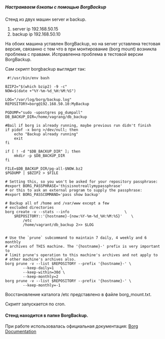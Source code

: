 ##### Настраиваем бэкапы с помощью BorgBackup
   
   Стенд из двух машин server и backup.
   1. server ip 192.168.50.15
   2. backup ip 192.168.50.10

   На обоих машина уставлен BorgBackup, но на server уставлена тестовая версия, связанно с тем что в при монтирование (borg mount) возникла проблема с правами.
   Исправленна проблема в тестовой версии BorgBackup.

   Сам скрипт borgbackup выглядит так:

     #!/usr/bin/env bash

	BZIP2="$(which bzip2) -9 -c"
	NOW=$(date +"%Y-%m-%d_%H:%M:%S")

	LOG="/var/log/borg/backup.log"
	REPOSITORY=borg@192.168.50.10:MyBackup

	PGDUMP="sudo -upostgres pg_dumpall"
	DB_BACKUP_DIR=/home/vagrang/db_backup

	#Bail if borg is already running, maybe previous run didn't finish
	if pidof -x borg >/dev/null; then
    	echo "Backup already running"
    	exit
	fi

	if [ ! -d "$DB_BACKUP_DIR" ]; then
    	mkdir -p $DB_BACKUP_DIR
	fi

	FILE=$DB_BACKUP_DIR/pg-all-$NOW.bz2
	$PGDUMP | $BZIP2 > $FILE

	# Setting this, so you won't be asked for your repository passphrase:
	#export BORG_PASSPHRASE='thisisnotreallymypassphrase'
	# or this to ask an external program to supply the passphrase:
	#export BORG_PASSCOMMAND='pass show backup'

	# Backup all of /home and /var/www except a few
	# excluded directories
	borg create -v --stats --info                         \
    	$REPOSITORY::'{hostname}-{now:%Y-%m-%d_%H:%M:%S}'    \
    		/etc  
    		/home/vagrant/db_backup 2>> $LOG                                        


	# Use the `prune` subcommand to maintain 7 daily, 4 weekly and 6 monthly
	# archives of THIS machine. The '{hostname}-' prefix is very important to
	# limit prune's operation to this machine's archives and not apply to
	# other machine's archives also.
	borg prune -v --list $REPOSITORY --prefix '{hostname}-' \
    		--keep-daily=1   \
    		--keep-within=30d \
    		--keep-monthly=2
	borg prune -v --list $REPOSITORY --prefix '{hostname}-' \
    		--keep-monthly=-1

Восстановление каталога /etc представлено в файле borg_mount.txt.

Скрипт запускается по cron.

#### Стенд находится в папке BorgBackup.

При работе использовалась официальная документация:
[Borg Documentation](https://borgbackup.readthedocs.io/en/stable/index.html)
